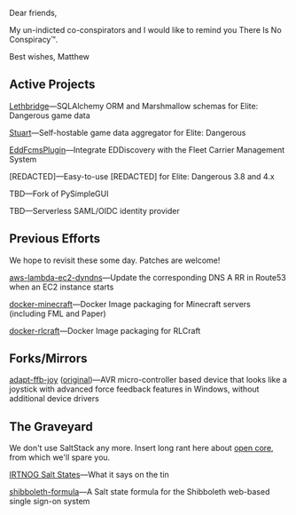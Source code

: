 Dear friends,

My un-indicted co-conspirators and I would like to remind you There Is
No Conspiracy™.

Best wishes,
Matthew

## Active Projects

[Lethbridge](https://github.com/irtnog/lethbridge)—SQLAlchemy ORM and
Marshmallow schemas for Elite: Dangerous game data

[Stuart](https://github.com/irtnog/stuart)—Self-hostable game data
aggregator for Elite: Dangerous

[EddFcmsPlugin](https://github.com/irtnog/EddFcmsPlugin)—Integrate
EDDiscovery with the Fleet Carrier Management System

[REDACTED]—Easy-to-use [REDACTED] for Elite: Dangerous 3.8 and 4.x

TBD—Fork of PySimpleGUI

TBD—Serverless SAML/OIDC identity provider

## Previous Efforts

We hope to revisit these some day.  Patches are welcome!

[aws-lambda-ec2-dyndns](https://github.com/irtnog/aws-lambda-ec2-dyndns)—Update
the corresponding DNS A RR in Route53 when an EC2 instance starts

[docker-minecraft](https://github.com/irtnog/docker-minecraft)—Docker
Image packaging for Minecraft servers (including FML and Paper)

[docker-rlcraft](https://github.com/irtnog/docker-rlcraft)—Docker
Image packaging for RLCraft

## Forks/Mirrors

[adapt-ffb-joy](https://github.com/irtnog/adapt-ffb-joy)
([original](https://code.google.com/archive/p/adapt-ffb-joy/))—AVR
micro-controller based device that looks like a joystick with advanced
force feedback features in Windows, without additional device drivers

## The Graveyard

We don't use SaltStack any more.  Insert long rant here about
[open core](https://en.wikipedia.org/wiki/Open-core_model), from which
we'll spare you.

[IRTNOG Salt States](https://github.com/irtnog/salt-states)—What it
says on the tin

[shibboleth-formula](https://github.com/irtnog/shibboleth-formula)—A
Salt state formula for the Shibboleth web-based single sign-on system
